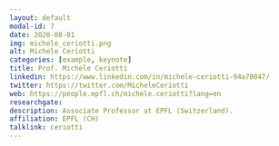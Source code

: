 ```yaml
---
layout: default
modal-id: 7
date: 2020-08-01
img: michele_ceriotti.png
alt: Michele Ceriotti
categories: [example, keynote]
title: Prof. Michele Ceriotti
linkedin: https://www.linkedin.com/in/michele-ceriotti-94a70047/
twitter: https://twitter.com/MicheleCeriotti
web: https://people.epfl.ch/michele.ceriotti?lang=en
researchgate: 
description: Associate Professor at EPFL (Switzerland).
affiliation: EPFL (CH)
talklink: ceriotti
---
```

